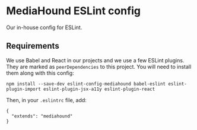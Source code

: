 # MediaHound ESLint config

Our in-house config for ESLint.

## Requirements

We use Babel and React in our projects and we use a few ESLint plugins. They are marked as `peerDependencies` to this project. You will need to install them along with this config:

```
npm install --save-dev eslint-config-mediahound babel-eslint eslint-plugin-import eslint-plugin-jsx-a11y eslint-plugin-react
```

Then, in your `.eslintrc` file, add:

```
{
  "extends": "mediahound"
}
```
